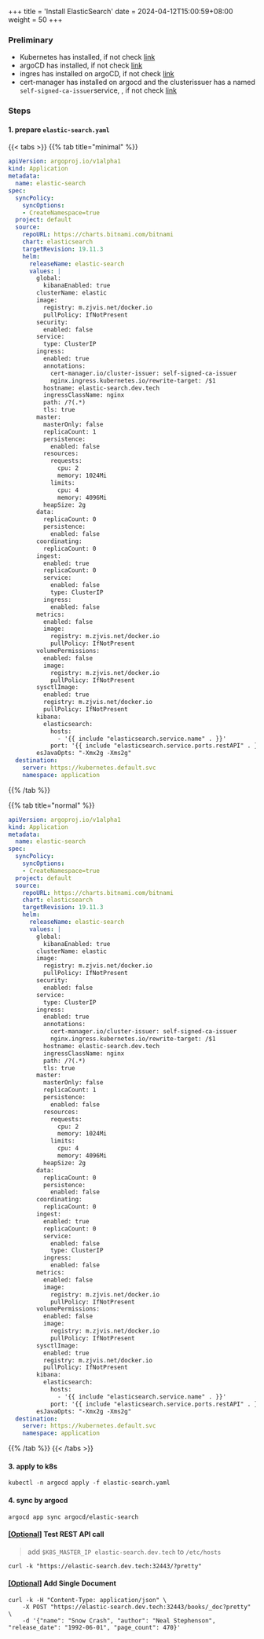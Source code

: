 +++
title = 'Install ElasticSearch'
date = 2024-04-12T15:00:59+08:00
weight = 50
+++

### Preliminary
- Kubernetes has installed, if not check [link](kubernetes/command/install/index.html)
- argoCD has installed, if not check [link](/argo/argo-cd/argocd/index.html)
- ingres has installed on argoCD, if not check [link](/argo/argo-cd/application/ingress/index.html)
- cert-manager has installed on argocd and the clusterissuer has a named `self-signed-ca-issuer`service, , if not check [link](/argo/argo-cd/application/cert_manager/index.html)

### Steps

#### 1. prepare `elastic-search.yaml`
{{< tabs >}}
  {{% tab title="minimal" %}}
```yaml
apiVersion: argoproj.io/v1alpha1
kind: Application
metadata:
  name: elastic-search
spec:
  syncPolicy:
    syncOptions:
    - CreateNamespace=true
  project: default
  source:
    repoURL: https://charts.bitnami.com/bitnami
    chart: elasticsearch
    targetRevision: 19.11.3
    helm:
      releaseName: elastic-search
      values: |
        global:
          kibanaEnabled: true
        clusterName: elastic
        image:
          registry: m.zjvis.net/docker.io
          pullPolicy: IfNotPresent
        security:
          enabled: false
        service:
          type: ClusterIP
        ingress:
          enabled: true
          annotations:
            cert-manager.io/cluster-issuer: self-signed-ca-issuer
            nginx.ingress.kubernetes.io/rewrite-target: /$1
          hostname: elastic-search.dev.tech
          ingressClassName: nginx
          path: /?(.*)
          tls: true
        master:
          masterOnly: false
          replicaCount: 1
          persistence:
            enabled: false
          resources:
            requests:
              cpu: 2
              memory: 1024Mi
            limits:
              cpu: 4
              memory: 4096Mi
          heapSize: 2g
        data:
          replicaCount: 0
          persistence:
            enabled: false
        coordinating:
          replicaCount: 0
        ingest:
          enabled: true
          replicaCount: 0
          service:
            enabled: false
            type: ClusterIP
          ingress:
            enabled: false
        metrics:
          enabled: false
          image:
            registry: m.zjvis.net/docker.io
            pullPolicy: IfNotPresent
        volumePermissions:
          enabled: false
          image:
            registry: m.zjvis.net/docker.io
            pullPolicy: IfNotPresent
        sysctlImage:
          enabled: true
          registry: m.zjvis.net/docker.io
          pullPolicy: IfNotPresent
        kibana:
          elasticsearch:
            hosts:
              - '{{ include "elasticsearch.service.name" . }}'
            port: '{{ include "elasticsearch.service.ports.restAPI" . }}'
        esJavaOpts: "-Xmx2g -Xms2g"        
  destination:
    server: https://kubernetes.default.svc
    namespace: application
```
  {{% /tab  %}}

  {{% tab title="normal" %}}
```yaml
apiVersion: argoproj.io/v1alpha1
kind: Application
metadata:
  name: elastic-search
spec:
  syncPolicy:
    syncOptions:
    - CreateNamespace=true
  project: default
  source:
    repoURL: https://charts.bitnami.com/bitnami
    chart: elasticsearch
    targetRevision: 19.11.3
    helm:
      releaseName: elastic-search
      values: |
        global:
          kibanaEnabled: true
        clusterName: elastic
        image:
          registry: m.zjvis.net/docker.io
          pullPolicy: IfNotPresent
        security:
          enabled: false
        service:
          type: ClusterIP
        ingress:
          enabled: true
          annotations:
            cert-manager.io/cluster-issuer: self-signed-ca-issuer
            nginx.ingress.kubernetes.io/rewrite-target: /$1
          hostname: elastic-search.dev.tech
          ingressClassName: nginx
          path: /?(.*)
          tls: true
        master:
          masterOnly: false
          replicaCount: 1
          persistence:
            enabled: false
          resources:
            requests:
              cpu: 2
              memory: 1024Mi
            limits:
              cpu: 4
              memory: 4096Mi
          heapSize: 2g
        data:
          replicaCount: 0
          persistence:
            enabled: false
        coordinating:
          replicaCount: 0
        ingest:
          enabled: true
          replicaCount: 0
          service:
            enabled: false
            type: ClusterIP
          ingress:
            enabled: false
        metrics:
          enabled: false
          image:
            registry: m.zjvis.net/docker.io
            pullPolicy: IfNotPresent
        volumePermissions:
          enabled: false
          image:
            registry: m.zjvis.net/docker.io
            pullPolicy: IfNotPresent
        sysctlImage:
          enabled: true
          registry: m.zjvis.net/docker.io
          pullPolicy: IfNotPresent
        kibana:
          elasticsearch:
            hosts:
              - '{{ include "elasticsearch.service.name" . }}'
            port: '{{ include "elasticsearch.service.ports.restAPI" . }}'
        esJavaOpts: "-Xmx2g -Xms2g"        
  destination:
    server: https://kubernetes.default.svc
    namespace: application
```
  {{% /tab  %}}
{{< /tabs >}}




#### 3. apply to k8s
```shell
kubectl -n argocd apply -f elastic-search.yaml
```

#### 4. sync by argocd
```shell
argocd app sync argocd/elastic-search
```

#### [[Optional]]() Test REST API call
> add `$K8S_MASTER_IP elastic-search.dev.tech` to `/etc/hosts`

```shell
curl -k "https://elastic-search.dev.tech:32443/?pretty"
```

#### [[Optional]]() Add Single Document
```shell
curl -k -H "Content-Type: application/json" \
    -X POST "https://elastic-search.dev.tech:32443/books/_doc?pretty" \
    -d '{"name": "Snow Crash", "author": "Neal Stephenson", "release_date": "1992-06-01", "page_count": 470}'
```